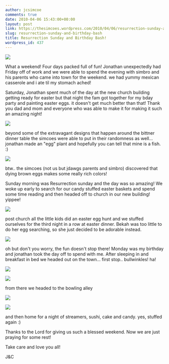 ```yaml
---
author: jcsimcoe
comments: true
date: 2010-04-06 15:43:00+00:00
layout: post
link: https://thesimcoes.wordpress.com/2010/04/06/resurrection-sunday-and-birthday-bash/
slug: resurrection-sunday-and-birthday-bash
title: Resurrection Sunday and Birthday Bash!
wordpress_id: 437
---
```


![](/public/assets/tumblr_l0goqu2O1t1qb8l8q.jpg)




What a weekend! Four days packed full of fun! Jonathan unexpectedly had Friday off of work and we were able to spend the evening with simbro and his parents who came into town for the weekend. we had yummy mexican casserole and i ate til my stomach ached!




Saturday, Jonathan spent much of the day at the new church building getting ready for easter but that night the fam got together for my bday party and painting easter eggs. it doesn't get much better than that! Thank you dad and mom and everyone who was able to make it for making it such an amazing night!




![](/public/assets/tumblr_l0goclSChS1qb8l8q.jpg)




beyond some of the extravagant designs that happen around the bittner dinner table the simcoes were able to put in their randomness as well… jonathan made an "egg" plant and hopefully you can tell that mine is a fish. :)




![](/public/assets/tumblr_l0gojfvvx81qb8l8q.jpg)




btw.. the simcoes (not us but jdawgs parents and simbro) discovered that dying brown eggs makes some really rich colors!




Sunday morning was Resurrection sunday and the day was so amazing! We woke up early to search for our candy stuffed easter baskets and spend some time reading and then headed off to church in our new building! yippee!




![](/public/assets/tumblr_l0goqc5NFw1qb8l8q.jpg)




post church all the little kids did an easter egg hunt and we stuffed ourselves for the third night in a row at easter dinner. Bekah was too little to do her egg searching, so she just decided to be adorable instead.




![](/public/assets/tumblr_l0gothPW2s1qb8l8q.jpg)




oh but don't you worry, the fun doesn't stop there! Monday was my birthday and jonathan took the day off to spend with me. After sleeping in and breakfast in bed we headed out on the town… first stop.. bullwinkles! ha!




![](/public/assets/tumblr_l0govqH1HS1qb8l8q.jpg)




![](/public/assets/tumblr_l0gow2EIV01qb8l8q.jpg)




from there we headed to the bowling alley




![](/public/assets/tumblr_l0goytKCiG1qb8l8q.jpg)




![](/public/assets/tumblr_l0goz8CS5R1qb8l8q.jpg)




and then home for a night of streamers, sushi, cake and candy. yes, stuffed again :)




Thanks to the Lord for giving us such a blessed weekend. Now we are just praying for some rest!




Take care and love you all!




J&C
